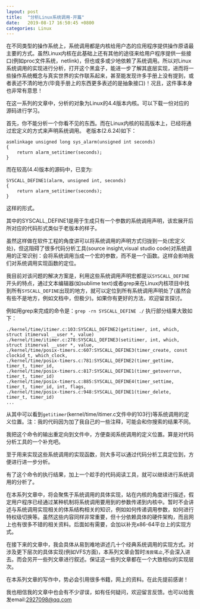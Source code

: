 ```yaml
---
layout: post
title:  "分析Linux系统调用-开篇"
date:   2019-08-17 16:50:45 +0800
categories: Linux
---
```


在不同类型的操作系统上，系统调用都是内核给用户态的应用程序提供操作原语最主要的方式。虽然Linux内核在此基础上还有其他的途径来给用户程序提供一些接口(例如proc文件系统，netlink)，但也或多或少地依赖了系统调用。所以对Linux系统调用的实现进行分析，打开这个黑盒子，能进一步了解其底层实现，进而将一些操作系统概念与真实世界的实作联系起来，甚至能发现许多手册上没有提到，或者表述不清的地方(毕竟手册上的东西更多表述的是抽象接口)！况且，这件事本身也非常有意思！

在这一系列的文章中，分析的对象为Linux的4.4版本内核。可以下载一份对应的源码进行学习。

首先，你不能分析一个你看不见的东西。而在Linux内核的较高版本上，已经将通过宏定义的方式来声明系统调用。
老版本(2.6.24)如下：

```
asmlinkage unsigned long sys_alarm(unsigned int seconds)
{
	return alarm_setitimer(seconds);
}
```

而在较高(4.4)版本的源码中，已变为:

```
SYSCALL_DEFINE1(alarm, unsigned int, seconds)
{
	return alarm_setitimer(seconds);
}
```
这样的形式。

其中的SYSCALL_DEFINE1是用于生成只有一个参数的系统调用声明，该宏展开后所对应的代码形式类似于老版本的样子。

虽然这样做在软件工程的角度讲可以将系统调用的声明方式归拢到一处(宏定义处)，但这阻碍了很多代码分析工具(source insight,visual studio code)对系统调用的正常识别：会将系统调用当成一个宏的参数，而不是一个函数。这样会影响我们对系统调用实现函数的定位。

我目前对该问题的解决方案是，利用这些系统调用声明宏都是以`SYSCALL_DEFINE`开头的特点，通过文本编辑器(如sublime text)或者grep来在Linux内核项目中找到所有`SYSCALL_DEFINE`出现的地方，就可以定位到所有系统调用声明处了(虽然会有些不是地方，例如文档中，但极少)。如果你有更好的方法，欢迎留言探讨。

例如用grep来完成的命令是：`grep -rn SYSCALL_DEFINE ./`
执行部分结果大致如下：
```
./kernel/time/itimer.c:103:SYSCALL_DEFINE2(getitimer, int, which, struct itimerval __user *, value)
./kernel/time/itimer.c:278:SYSCALL_DEFINE3(setitimer, int, which, struct itimerval __user *, value,
./kernel/time/posix-timers.c:607:SYSCALL_DEFINE3(timer_create, const clockid_t, which_clock,
./kernel/time/posix-timers.c:781:SYSCALL_DEFINE2(timer_gettime, timer_t, timer_id,
./kernel/time/posix-timers.c:817:SYSCALL_DEFINE1(timer_getoverrun, timer_t, timer_id)
./kernel/time/posix-timers.c:885:SYSCALL_DEFINE4(timer_settime, timer_t, timer_id, int, flags,
./kernel/time/posix-timers.c:948:SYSCALL_DEFINE1(timer_delete, timer_t, timer_id)
...

```

从其中可以看到`getitimer`(kernel/time/itimer.c文件中的103行)等系统调用的定义位置。注：我的代码因为加了我自己的一些注释，可能会和你搜索的结果不同。

我把这个命令的输出重定向到文件中，方便查阅系统调用的定义位置。算是对代码分析工具的一个补充吧。

至于用来实现这些系统调用的实现函数，则大多可以通过代码分析工具定位到，方便进行进一步分析。

有了这个命令的执行结果，加上一个趁手的代码阅读工具，就可以继续进行系统调用的分析了。

在本系列文章中，将会聚焦于系统调用的具体实现，站在内核的角度进行描述，假定用户程序已经通过某种机制将系统调用要用到的参数传递到内核中。暂时不会讲述与系统调用实现相关的体系结构相关的知识，例如如何传递调用参数，如何进行特权级切换等。虽然这些内容同样非常重要，但十分依赖具体的硬件架构，而且网上也有很多不错的相关资料。后面如有需要，会加以补充x86-64平台上的实现方式。

在接下来的文章中，我会具体从易到难地讲述几十个经典系统调用的实现方式。对涉及更下层次的具体实现(例如VFS方面)，本系列文章会暂时`浅尝辄止`,不会深入进去。而会另开一些列文章进行叙述。保证这一些列文章都在一个大致相似的实现层次。

在本系列文章的写作中，势必会引用很多书籍，网上的资料。在此先提前感谢！

我也相信我的文章中也会有不少谬误，如有任何疑问，欢迎留言反馈。也可以给我发email:2927098@qq.com